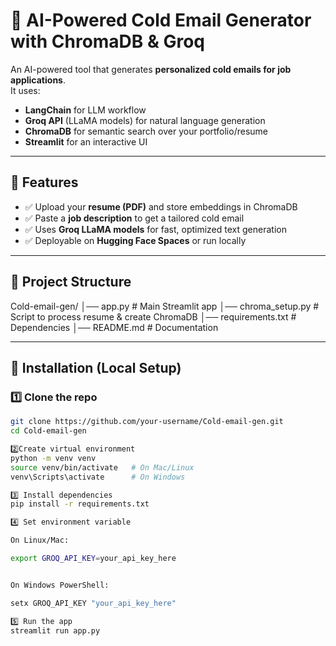 # 📧 AI-Powered Cold Email Generator with ChromaDB & Groq

An AI-powered tool that generates **personalized cold emails for job applications**.  
It uses:  
- **LangChain** for LLM workflow  
- **Groq API** (LLaMA models) for natural language generation  
- **ChromaDB** for semantic search over your portfolio/resume  
- **Streamlit** for an interactive UI  

---

## 🚀 Features
- ✅ Upload your **resume (PDF)** and store embeddings in ChromaDB  
- ✅ Paste a **job description** to get a tailored cold email  
- ✅ Uses **Groq LLaMA models** for fast, optimized text generation  
- ✅ Deployable on **Hugging Face Spaces** or run locally  

---

## 📂 Project Structure
Cold-email-gen/
│── app.py # Main Streamlit app
│── chroma_setup.py # Script to process resume & create ChromaDB
│── requirements.txt # Dependencies
│── README.md # Documentation


---

## 🔧 Installation (Local Setup)

### 1️⃣ Clone the repo
```bash
git clone https://github.com/your-username/Cold-email-gen.git
cd Cold-email-gen

2️⃣Create virtual environment
python -m venv venv
source venv/bin/activate   # On Mac/Linux
venv\Scripts\activate      # On Windows

3️⃣ Install dependencies
pip install -r requirements.txt

4️⃣ Set environment variable

On Linux/Mac:

export GROQ_API_KEY=your_api_key_here


On Windows PowerShell:

setx GROQ_API_KEY "your_api_key_here"

5️⃣ Run the app
streamlit run app.py

